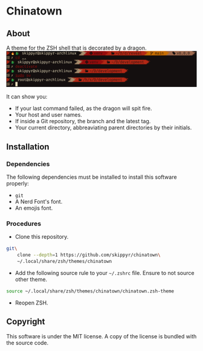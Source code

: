 # Chinatown
## About
A theme for the ZSH shell that is decorated by a dragon.
![](preview.png)

It can show you:
-   If your last command failed, as the dragon will spit fire.
-   Your host and user names.
-   If inside a Git repository, the branch and the latest tag.
-   Your current directory, abbreaviating parent directories by their initials.

## Installation
### Dependencies
The following dependencies must be installed to install this software properly:
-   `git`
-   A Nerd Font's font.
-   An emojis font.

### Procedures
-   Clone this repository.
```bash
git\
    clone --depth=1 https://github.com/skippyr/chinatown\
    ~/.local/share/zsh/themes/chinatown
```

-   Add the following source rule to your `~/.zshrc` file. Ensure to not source other theme.
```bash
source ~/.local/share/zsh/themes/chinatown/chinatown.zsh-theme
```

-   Reopen ZSH.

## Copyright
This software is under the MIT license. A copy of the license is bundled with the source code.
